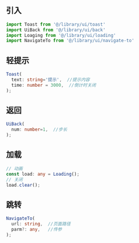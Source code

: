 ## 引入
```javascript
import Toast from '@/library/ui/toast'
import UiBack from '@/library/ui/back'
import Loaging from '@/library/ui/loading'
import NavigateTo from '@/library/ui/navigate-to'
```

## 轻提示
```typescript
Toast(
  text: string='提示',  //提示内容
  time: number = 3000,  //倒计时关闭
);
```

## 返回
```typescript
UiBack(
  num: number=1,  //步长
);
```

## 加载
```typescript
// 动画
const load: any = Loading();
// 关闭
load.clear();
```

## 跳转
```typescript
NavigateTo(
  url: string,  //页面路径
  parm?: any,   //传参
);
```
